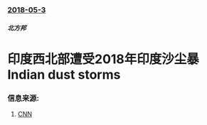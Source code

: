 ### [2018-05-3](/news/2018/05/3/index.md)

##### 北方邦
# 印度西北部遭受2018年印度沙尘暴 Indian dust storms 




### 信息来源:

1. [CNN](https://edition.cnn.com/2018/05/03/asia/india-dust-storms-intl/index.html)
